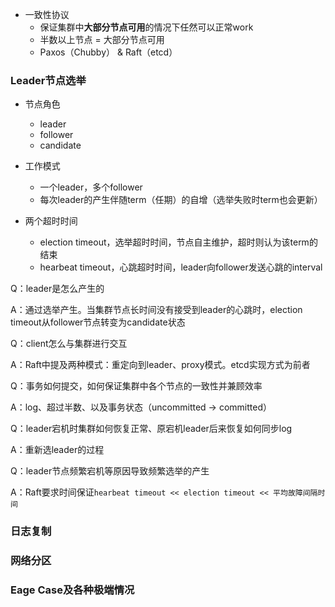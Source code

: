 - 一致性协议
  - 保证集群中**大部分节点可用**的情况下任然可以正常work
  - 半数以上节点 = 大部分节点可用
  - Paxos（Chubby） & Raft（etcd）



### Leader节点选举

- 节点角色
  - leader
  - follower
  - candidate

- 工作模式
  - 一个leader，多个follower
  - 每次leader的产生伴随term（任期）的自增（选举失败时term也会更新）

- 两个超时时间
  - election timeout，选举超时时间，节点自主维护，超时则认为该term的结束
  - hearbeat timeout，心跳超时时间，leader向follower发送心跳的interval



Q：leader是怎么产生的

A：通过选举产生。当集群节点长时间没有接受到leader的心跳时，election timeout从follower节点转变为candidate状态



Q：client怎么与集群进行交互

A：Raft中提及两种模式：重定向到leader、proxy模式。etcd实现方式为前者



Q：事务如何提交，如何保证集群中各个节点的一致性并兼顾效率

A：log、超过半数、以及事务状态（uncommitted -> committed）



Q：leader宕机时集群如何恢复正常、原宕机leader后来恢复如何同步log

A：重新选leader的过程



Q：leader节点频繁宕机等原因导致频繁选举的产生

A：Raft要求时间保证`hearbeat timeout << election timeout << 平均故障间隔时间`





### 日志复制



### 网络分区



### Eage Case及各种极端情况

